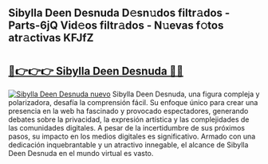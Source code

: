 ## Sibylla Deen Desnuda D𝚎sn𝚞dos filtr𝚊dos - Parts-6jQ Vid𝚎os filtr𝚊dos - N𝚞evas f𝚘tos atr𝚊ctivas KFJfZ

# <h2><a href="http://mb6soo.tromn.icu/?c=Sibylla+Deen+Desnuda">🔗👉👉👉 Sibylla Deen Desnuda 🔗🔗</a></h2>

[![Sibylla Deen Desnuda nuevo](https://i.imgur.com/pEAQMta.gif)](http://mb6soo.tromn.icu/?c=Sibylla+Deen+Desnuda)
Sibylla Deen Desnuda, una figura compleja y polarizadora, desafía la comprensión fácil. Su enfoque único para crear una presencia en la web ha fascinado y provocado espectadores, generando debates sobre la privacidad, la expresión artística y las complejidades de las comunidades digitales. A pesar de la incertidumbre de sus próximos pasos, su impacto en los medios digitales es significativo. Armado con una dedicación inquebrantable y un atractivo innegable, el alcance de Sibylla Deen Desnuda en el mundo virtual es vasto.
